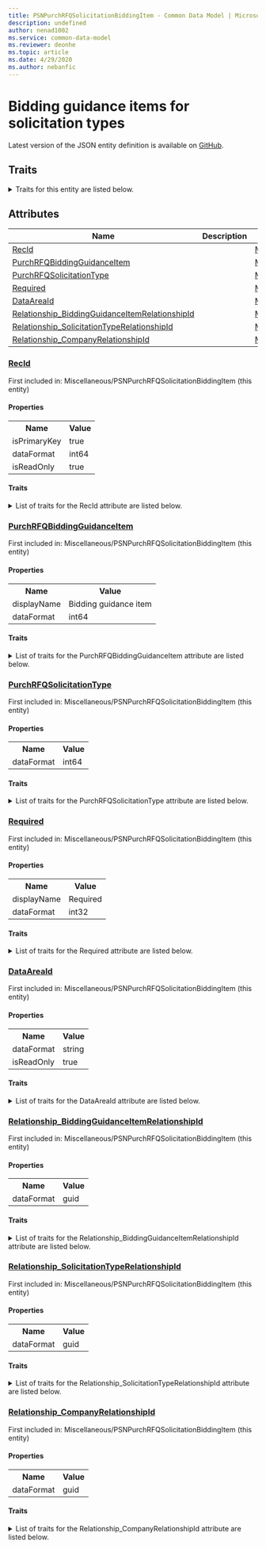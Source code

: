 ```yaml
---
title: PSNPurchRFQSolicitationBiddingItem - Common Data Model | Microsoft Docs
description: undefined
author: nenad1002
ms.service: common-data-model
ms.reviewer: deonhe
ms.topic: article
ms.date: 4/29/2020
ms.author: nebanfic
---
```


# Bidding guidance items for solicitation types

  
 Latest version of the JSON entity definition is available on <a href="https://github.com/Microsoft/CDM/tree/master/schemaDocuments/core/operationsCommon/Tables/SupplyChain/ProcurementAndSourcing/Miscellaneous/PSNPurchRFQSolicitationBiddingItem.cdm.json" target="_blank">GitHub</a>.  

## Traits

<details>
<summary>Traits for this entity are listed below.  
</summary>

**is.identifiedBy**  
  names a specifc identity attribute to use with an entity  <table><tr><th>Parameter</th><th>Value</th><th>Data type</th><th>Explanation</th></tr><tr><td>attribute</td><td>[PSNPurchRFQSolicitationBiddingItem/(resolvedAttributes)/RecId](#RecId)</td><td>attribute</td><td></td></tr></table>

**is.CDM.entityVersion**  
  <table><tr><th>Parameter</th><th>Value</th><th>Data type</th><th>Explanation</th></tr><tr><td>versionNumber</td><td>"1.0.0"</td><td>string</td><td>semantic version number of the entity</td></tr></table>

**is.application.releaseVersion**  
  <table><tr><th>Parameter</th><th>Value</th><th>Data type</th><th>Explanation</th></tr><tr><td>releaseVersion</td><td>"10.0.13.0"</td><td>string</td><td>semantic version number of the application introducing this entity</td></tr></table>

**is.localized.displayedAs**  
  Holds the list of language specific display text for an object.  <table><tr><th>Parameter</th><th>Value</th><th>Data type</th><th>Explanation</th></tr><tr><td>localizedDisplayText</td><td><table><tr><th>languageTag</th><th>displayText</th></tr><tr><td>en</td><td>Bidding guidance items for solicitation types</td></tr></table></td><td>entity</td><td>a reference to the constant entity holding the list of localized text</td></tr></table>

</details>

## Attributes

|Name|Description|First Included in Instance|
|---|---|---|
|[RecId](#RecId)||<a href="PSNPurchRFQSolicitationBiddingItem.md" target="_blank">Miscellaneous/PSNPurchRFQSolicitationBiddingItem</a>|
|[PurchRFQBiddingGuidanceItem](#PurchRFQBiddingGuidanceItem)||<a href="PSNPurchRFQSolicitationBiddingItem.md" target="_blank">Miscellaneous/PSNPurchRFQSolicitationBiddingItem</a>|
|[PurchRFQSolicitationType](#PurchRFQSolicitationType)||<a href="PSNPurchRFQSolicitationBiddingItem.md" target="_blank">Miscellaneous/PSNPurchRFQSolicitationBiddingItem</a>|
|[Required](#Required)||<a href="PSNPurchRFQSolicitationBiddingItem.md" target="_blank">Miscellaneous/PSNPurchRFQSolicitationBiddingItem</a>|
|[DataAreaId](#DataAreaId)||<a href="PSNPurchRFQSolicitationBiddingItem.md" target="_blank">Miscellaneous/PSNPurchRFQSolicitationBiddingItem</a>|
|[Relationship_BiddingGuidanceItemRelationshipId](#Relationship_BiddingGuidanceItemRelationshipId)||<a href="PSNPurchRFQSolicitationBiddingItem.md" target="_blank">Miscellaneous/PSNPurchRFQSolicitationBiddingItem</a>|
|[Relationship_SolicitationTypeRelationshipId](#Relationship_SolicitationTypeRelationshipId)||<a href="PSNPurchRFQSolicitationBiddingItem.md" target="_blank">Miscellaneous/PSNPurchRFQSolicitationBiddingItem</a>|
|[Relationship_CompanyRelationshipId](#Relationship_CompanyRelationshipId)||<a href="PSNPurchRFQSolicitationBiddingItem.md" target="_blank">Miscellaneous/PSNPurchRFQSolicitationBiddingItem</a>|

### <a href=#RecId name="RecId">RecId</a>

First included in: Miscellaneous/PSNPurchRFQSolicitationBiddingItem (this entity)  

#### Properties

<table><tr><th>Name</th><th>Value</th></tr><tr><td>isPrimaryKey</td><td>true</td></tr><tr><td>dataFormat</td><td>int64</td></tr><tr><td>isReadOnly</td><td>true</td></tr></table>

#### Traits

<details>
<summary>List of traits for the RecId attribute are listed below.</summary>

**is.dataFormat.integer**  
**is.dataFormat.big**  
**is.identifiedBy**  
names a specifc identity attribute to use with an entity  <table><tr><th>Parameter</th><th>Value</th><th>Data type</th><th>Explanation</th></tr><tr><td>attribute</td><td>[PSNPurchRFQSolicitationBiddingItem/(resolvedAttributes)/RecId](#RecId)</td><td>attribute</td><td></td></tr></table>

**is.readOnly**  
**is.dataFormat.integer**  
**is.dataFormat.big**  
</details>

### <a href=#PurchRFQBiddingGuidanceItem name="PurchRFQBiddingGuidanceItem">PurchRFQBiddingGuidanceItem</a>

First included in: Miscellaneous/PSNPurchRFQSolicitationBiddingItem (this entity)  

#### Properties

<table><tr><th>Name</th><th>Value</th></tr><tr><td>displayName</td><td>Bidding guidance item</td></tr><tr><td>dataFormat</td><td>int64</td></tr></table>

#### Traits

<details>
<summary>List of traits for the PurchRFQBiddingGuidanceItem attribute are listed below.</summary>

**is.dataFormat.integer**  
**is.dataFormat.big**  
**is.localized.displayedAs**  
Holds the list of language specific display text for an object.  <table><tr><th>Parameter</th><th>Value</th><th>Data type</th><th>Explanation</th></tr><tr><td>localizedDisplayText</td><td><table><tr><th>languageTag</th><th>displayText</th></tr><tr><td>en</td><td>Bidding guidance item</td></tr></table></td><td>entity</td><td>a reference to the constant entity holding the list of localized text</td></tr></table>

**is.dataFormat.integer**  
**is.dataFormat.big**  
</details>

### <a href=#PurchRFQSolicitationType name="PurchRFQSolicitationType">PurchRFQSolicitationType</a>

First included in: Miscellaneous/PSNPurchRFQSolicitationBiddingItem (this entity)  

#### Properties

<table><tr><th>Name</th><th>Value</th></tr><tr><td>dataFormat</td><td>int64</td></tr></table>

#### Traits

<details>
<summary>List of traits for the PurchRFQSolicitationType attribute are listed below.</summary>

**is.dataFormat.integer**  
**is.dataFormat.big**  
**is.dataFormat.integer**  
**is.dataFormat.big**  
</details>

### <a href=#Required name="Required">Required</a>

First included in: Miscellaneous/PSNPurchRFQSolicitationBiddingItem (this entity)  

#### Properties

<table><tr><th>Name</th><th>Value</th></tr><tr><td>displayName</td><td>Required</td></tr><tr><td>dataFormat</td><td>int32</td></tr></table>

#### Traits

<details>
<summary>List of traits for the Required attribute are listed below.</summary>

**is.dataFormat.integer**  
**is.localized.displayedAs**  
Holds the list of language specific display text for an object.  <table><tr><th>Parameter</th><th>Value</th><th>Data type</th><th>Explanation</th></tr><tr><td>localizedDisplayText</td><td><table><tr><th>languageTag</th><th>displayText</th></tr><tr><td>en</td><td>Required</td></tr></table></td><td>entity</td><td>a reference to the constant entity holding the list of localized text</td></tr></table>

**is.dataFormat.integer**  
</details>

### <a href=#DataAreaId name="DataAreaId">DataAreaId</a>

First included in: Miscellaneous/PSNPurchRFQSolicitationBiddingItem (this entity)  

#### Properties

<table><tr><th>Name</th><th>Value</th></tr><tr><td>dataFormat</td><td>string</td></tr><tr><td>isReadOnly</td><td>true</td></tr></table>

#### Traits

<details>
<summary>List of traits for the DataAreaId attribute are listed below.</summary>

**is.dataFormat.character**  
**is.dataFormat.big**  
**is.dataFormat.array**  
**is.readOnly**  
**is.dataFormat.character**  
**is.dataFormat.array**  
</details>

### <a href=#Relationship_BiddingGuidanceItemRelationshipId name="Relationship_BiddingGuidanceItemRelationshipId">Relationship_BiddingGuidanceItemRelationshipId</a>

First included in: Miscellaneous/PSNPurchRFQSolicitationBiddingItem (this entity)  

#### Properties

<table><tr><th>Name</th><th>Value</th></tr><tr><td>dataFormat</td><td>guid</td></tr></table>

#### Traits

<details>
<summary>List of traits for the Relationship_BiddingGuidanceItemRelationshipId attribute are listed below.</summary>

**is.dataFormat.character**  
**is.dataFormat.big**  
**is.dataFormat.array**  
**is.dataFormat.guid**  
**means.identity.entityId**  
**is.linkedEntity.identifier**  
Marks the attribute(s) that hold foreign key references to a linked (used as an attribute) entity. This attribute is added to the resolved entity to enumerate the referenced entities.  <table><tr><th>Parameter</th><th>Value</th><th>Data type</th><th>Explanation</th></tr><tr><td>entityReferences</td><td><table><tr><th>entityReference</th><th>attributeReference</th></tr><tr><td><a href="PSNPurchRFQBiddingGuidanceItem.md" target="_blank">/core/operationsCommon/Tables/SupplyChain/ProcurementAndSourcing/Miscellaneous/PSNPurchRFQBiddingGuidanceItem.cdm.json/PSNPurchRFQBiddingGuidanceItem</a></td><td><a href="PSNPurchRFQBiddingGuidanceItem.md#RecId" target="_blank">RecId</a></td></tr></table></td><td>entity</td><td>a reference to the constant entity holding the list of entity references</td></tr></table>

**is.dataFormat.guid**  
**is.dataFormat.character**  
**is.dataFormat.array**  
</details>

### <a href=#Relationship_SolicitationTypeRelationshipId name="Relationship_SolicitationTypeRelationshipId">Relationship_SolicitationTypeRelationshipId</a>

First included in: Miscellaneous/PSNPurchRFQSolicitationBiddingItem (this entity)  

#### Properties

<table><tr><th>Name</th><th>Value</th></tr><tr><td>dataFormat</td><td>guid</td></tr></table>

#### Traits

<details>
<summary>List of traits for the Relationship_SolicitationTypeRelationshipId attribute are listed below.</summary>

**is.dataFormat.character**  
**is.dataFormat.big**  
**is.dataFormat.array**  
**is.dataFormat.guid**  
**means.identity.entityId**  
**is.linkedEntity.identifier**  
Marks the attribute(s) that hold foreign key references to a linked (used as an attribute) entity. This attribute is added to the resolved entity to enumerate the referenced entities.  <table><tr><th>Parameter</th><th>Value</th><th>Data type</th><th>Explanation</th></tr><tr><td>entityReferences</td><td><table><tr><th>entityReference</th><th>attributeReference</th></tr><tr><td><a href="PurchRFQSolicitationType.md" target="_blank">/core/operationsCommon/Tables/SupplyChain/ProcurementAndSourcing/Miscellaneous/PurchRFQSolicitationType.cdm.json/PurchRFQSolicitationType</a></td><td><a href="PurchRFQSolicitationType.md#RecId" target="_blank">RecId</a></td></tr></table></td><td>entity</td><td>a reference to the constant entity holding the list of entity references</td></tr></table>

**is.dataFormat.guid**  
**is.dataFormat.character**  
**is.dataFormat.array**  
</details>

### <a href=#Relationship_CompanyRelationshipId name="Relationship_CompanyRelationshipId">Relationship_CompanyRelationshipId</a>

First included in: Miscellaneous/PSNPurchRFQSolicitationBiddingItem (this entity)  

#### Properties

<table><tr><th>Name</th><th>Value</th></tr><tr><td>dataFormat</td><td>guid</td></tr></table>

#### Traits

<details>
<summary>List of traits for the Relationship_CompanyRelationshipId attribute are listed below.</summary>

**is.dataFormat.character**  
**is.dataFormat.big**  
**is.dataFormat.array**  
**is.dataFormat.guid**  
**means.identity.entityId**  
**is.linkedEntity.identifier**  
Marks the attribute(s) that hold foreign key references to a linked (used as an attribute) entity. This attribute is added to the resolved entity to enumerate the referenced entities.  <table><tr><th>Parameter</th><th>Value</th><th>Data type</th><th>Explanation</th></tr><tr><td>entityReferences</td><td><table><tr><th>entityReference</th><th>attributeReference</th></tr><tr><td><a href="../../../Finance/Ledger/Main/CompanyInfo.md" target="_blank">/core/operationsCommon/Tables/Finance/Ledger/Main/CompanyInfo.cdm.json/CompanyInfo</a></td><td><a href="../../../Finance/Ledger/Main/CompanyInfo.md#RecId" target="_blank">RecId</a></td></tr></table></td><td>entity</td><td>a reference to the constant entity holding the list of entity references</td></tr></table>

**is.dataFormat.guid**  
**is.dataFormat.character**  
**is.dataFormat.array**  
</details>
